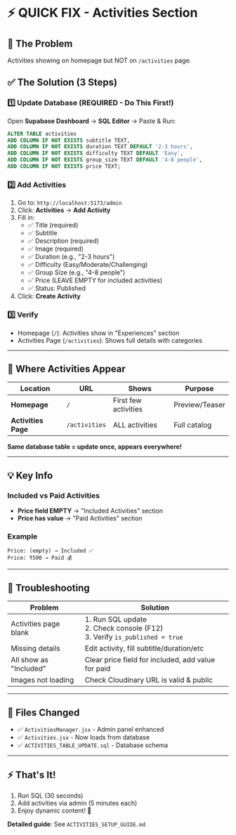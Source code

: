 # ⚡ QUICK FIX - Activities Section

## 🎯 The Problem
Activities showing on homepage but NOT on `/activities` page.

## ✅ The Solution (3 Steps)

### 1️⃣ Update Database (REQUIRED - Do This First!)
Open **Supabase Dashboard** → **SQL Editor** → Paste & Run:

```sql
ALTER TABLE activities 
ADD COLUMN IF NOT EXISTS subtitle TEXT,
ADD COLUMN IF NOT EXISTS duration TEXT DEFAULT '2-3 hours',
ADD COLUMN IF NOT EXISTS difficulty TEXT DEFAULT 'Easy',
ADD COLUMN IF NOT EXISTS group_size TEXT DEFAULT '4-8 people',
ADD COLUMN IF NOT EXISTS price TEXT;
```

### 2️⃣ Add Activities
1. Go to: `http://localhost:5173/admin`
2. Click: **Activities** → **Add Activity**
3. Fill in:
   - ✅ Title (required)
   - ✅ Subtitle
   - ✅ Description (required)
   - ✅ Image (required)
   - ✅ Duration (e.g., "2-3 hours")
   - ✅ Difficulty (Easy/Moderate/Challenging)
   - ✅ Group Size (e.g., "4-8 people")
   - ✅ Price (LEAVE EMPTY for included activities)
   - ✅ Status: Published
4. Click: **Create Activity**

### 3️⃣ Verify
- Homepage (`/`): Activities show in "Experiences" section
- Activities Page (`/activities`): Shows full details with categories

---

## 📍 Where Activities Appear

| Location | URL | Shows | Purpose |
|----------|-----|-------|---------|
| **Homepage** | `/` | First few activities | Preview/Teaser |
| **Activities Page** | `/activities` | ALL activities | Full catalog |

**Same database table = update once, appears everywhere!**

---

## 💡 Key Info

### Included vs Paid Activities
- **Price field EMPTY** → "Included Activities" section
- **Price has value** → "Paid Activities" section

### Example
```
Price: (empty) → Included ✅
Price: ₹500 → Paid 💰
```

---

## 🐛 Troubleshooting

| Problem | Solution |
|---------|----------|
| Activities page blank | 1. Run SQL update<br>2. Check console (F12)<br>3. Verify `is_published = true` |
| Missing details | Edit activity, fill subtitle/duration/etc |
| All show as "Included" | Clear price field for included, add value for paid |
| Images not loading | Check Cloudinary URL is valid & public |

---

## 📁 Files Changed
- ✅ `ActivitiesManager.jsx` - Admin panel enhanced
- ✅ `Activities.jsx` - Now loads from database
- ✅ `ACTIVITIES_TABLE_UPDATE.sql` - Database schema

---

## ⚡ That's It!
1. Run SQL (30 seconds)
2. Add activities via admin (5 minutes each)
3. Enjoy dynamic content! 🎉

**Detailed guide**: See `ACTIVITIES_SETUP_GUIDE.md`
